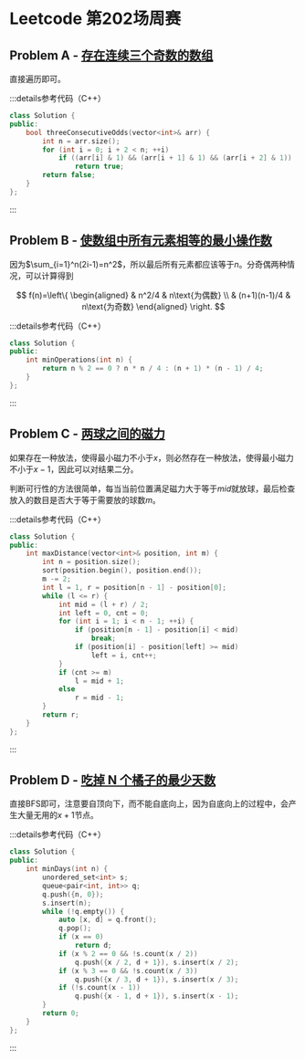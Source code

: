 # Leetcode 第202场周赛

## Problem A - [存在连续三个奇数的数组](https://leetcode.cn/problems/three-consecutive-odds/)

直接遍历即可。

:::details参考代码（C++）

```cpp
class Solution {
public:
    bool threeConsecutiveOdds(vector<int>& arr) {
        int n = arr.size();
        for (int i = 0; i + 2 < n; ++i)
            if ((arr[i] & 1) && (arr[i + 1] & 1) && (arr[i + 2] & 1))
                return true;
        return false;
    }
};
```

:::

## Problem B - [使数组中所有元素相等的最小操作数](https://leetcode.cn/problems/minimum-operations-to-make-array-equal/)

因为$\sum_{i=1}^n(2i-1)=n^2$，所以最后所有元素都应该等于$n$。分奇偶两种情况，可以计算得到

$$
f(n)=\left\{
  \begin{aligned}
    & n^2/4 & n\text{为偶数} \\
    & (n+1)(n-1)/4 & n\text{为奇数}
  \end{aligned}
\right.
$$

:::details参考代码（C++）

```cpp
class Solution {
public:
    int minOperations(int n) {
        return n % 2 == 0 ? n * n / 4 : (n + 1) * (n - 1) / 4;
    }
};
```

:::

## Problem C - [两球之间的磁力](https://leetcode.cn/problems/magnetic-force-between-two-balls/)

如果存在一种放法，使得最小磁力不小于$x$，则必然存在一种放法，使得最小磁力不小于$x-1$，因此可以对结果二分。

判断可行性的方法很简单，每当当前位置满足磁力大于等于$mid$就放球，最后检查放入的数目是否大于等于需要放的球数$m$。

:::details参考代码（C++）

```cpp
class Solution {
public:
    int maxDistance(vector<int>& position, int m) {
        int n = position.size();
        sort(position.begin(), position.end());
        m -= 2;
        int l = 1, r = position[n - 1] - position[0];
        while (l <= r) {
            int mid = (l + r) / 2;
            int left = 0, cnt = 0;
            for (int i = 1; i < n - 1; ++i) {
                if (position[n - 1] - position[i] < mid)
                    break;
                if (position[i] - position[left] >= mid)
                    left = i, cnt++;
            }
            if (cnt >= m)
                l = mid + 1;
            else
                r = mid - 1;
        }
        return r;
    }
};
```

:::

## Problem D - [吃掉 N 个橘子的最少天数](https://leetcode.cn/problems/minimum-number-of-days-to-eat-n-oranges/)

直接BFS即可，注意要自顶向下，而不能自底向上，因为自底向上的过程中，会产生大量无用的$x+1$节点。

:::details参考代码（C++）

```cpp
class Solution {
public:
    int minDays(int n) {
        unordered_set<int> s;
        queue<pair<int, int>> q;
        q.push({n, 0});
        s.insert(n);
        while (!q.empty()) {
            auto [x, d] = q.front();
            q.pop();
            if (x == 0)
                return d;
            if (x % 2 == 0 && !s.count(x / 2))
                q.push({x / 2, d + 1}), s.insert(x / 2);
            if (x % 3 == 0 && !s.count(x / 3))
                q.push({x / 3, d + 1}), s.insert(x / 3);
            if (!s.count(x - 1))
                q.push({x - 1, d + 1}), s.insert(x - 1);
        }
        return 0;
    }
};
```

:::
